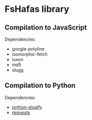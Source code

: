 # FsHafas library

## Compilation to JavaScript

Dependencies:

* google-polyline
* isomorphic-fetch
* luxon
* md5
* slugg

## Compilation to Python

Dependencies:

* [python-slugify](https://github.com/un33k/python-slugify)
* [requests](https://docs.python-requests.org/en/latest/)

